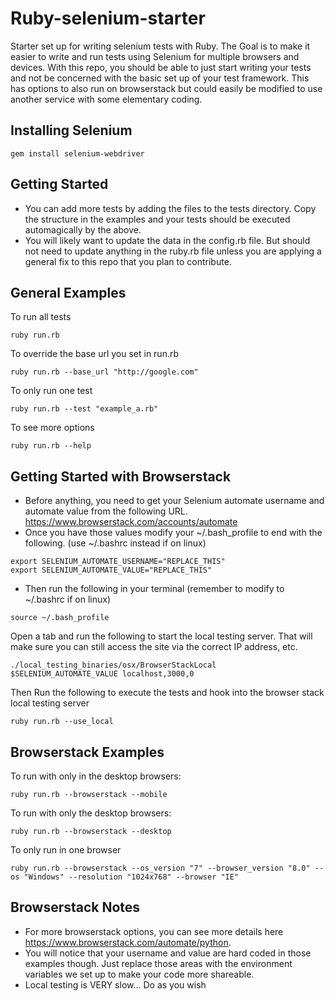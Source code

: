 Ruby-selenium-starter
=========
Starter set up for writing selenium tests with Ruby. The Goal is to make it easier to write and run tests
using Selenium for multiple browsers and devices. With this repo, you should be able to just start writing your tests
and not be concerned with the basic set up of your test framework. This has options to also run on browserstack but could easily be modified to use another service with some elementary coding.

Installing Selenium
----------
```
gem install selenium-webdriver
```

Getting Started
-----------
- You can add more tests by adding the files to the tests
directory. Copy the structure in the examples and your tests
should be executed automagically by the above.
- You will likely want to update the data in the config.rb
file. But should not need to update anything in the ruby.rb file unless you are applying a general fix to this repo that you plan to contribute.

General Examples
--------
To run all tests
```
ruby run.rb
```
To override the base url you set in run.rb
```
ruby run.rb --base_url "http://google.com"
```
To only run one test
```
ruby run.rb --test "example_a.rb"
```
To see more options
```
ruby run.rb --help
```

Getting Started with Browserstack
----------
- Before anything, you need to get your Selenium automate username and automate value from the following URL. https://www.browserstack.com/accounts/automate
- Once you have those values modify your ~/.bash_profile to end with the following. (use ~/.bashrc instead if on linux)
```
export SELENIUM_AUTOMATE_USERNAME="REPLACE_THIS"
export SELENIUM_AUTOMATE_VALUE="REPLACE_THIS"
```
- Then run the following in your terminal (remember to modify to ~/.bashrc if on linux)
```
source ~/.bash_profile
```

Open a tab and run the following to start the local testing server. That will make sure you can still access the site via the correct IP address, etc.
```
./local_testing_binaries/osx/BrowserStackLocal $SELENIUM_AUTOMATE_VALUE localhost,3000,0
```
Then Run the following to execute the tests and hook into the browser stack local testing server
```
ruby run.rb --use_local
```

Browserstack Examples
--------
To run with only in the desktop browsers:
```
ruby run.rb --browserstack --mobile
```
To run with only the desktop browsers:
```
ruby run.rb --browserstack --desktop
```
To only run in one browser
```
ruby run.rb --browserstack --os_version "7" --browser_version "8.0" --os "Windows" --resolution "1024x768" --browser "IE"
````

Browserstack Notes
----------
- For more browserstack options, you can see more details here https://www.browserstack.com/automate/python.
- You will notice that your username and value are hard coded in those examples though. Just replace those areas with the environment variables we set up to make your code more shareable.
- Local testing is VERY slow... Do as you wish
